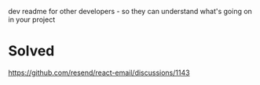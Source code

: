 dev readme for other developers - so they can understand what's going on in your project

# Solved

https://github.com/resend/react-email/discussions/1143
